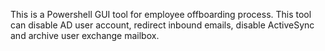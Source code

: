 This is a Powershell GUI tool for employee offboarding process.
This tool can disable AD user account, redirect inbound emails, disable ActiveSync and archive user exchange mailbox.
